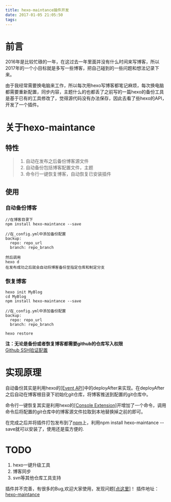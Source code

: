 ```yaml
---
title: hexo-maintance插件开发
date: 2017-01-05 21:05:50
tags:
---
```


# 前言

2016年是比较忙碌的一年，在这过去一年里面并没有什么时间来写博客，所以2017年的一个小目标就是多写一些博客，把自己碰到的一些问题和想法记录下来。

由于我经常需要换电脑来工作，所以每次用hexo写博客都笔记麻烦，每次换电脑都需要重新配置，同步内容，主题什么的也都丢了之前写的一篇hexo的备份工具是基于已有的工具修改了，觉得源代码没有办法保存，因此去看了些hexo的API，开发了一个插件。

# 关于hexo-maintance

## 特性
> 1. 自动在发布之后备份博客源文件
> 2. 自动备份包括博客配置文件，主题
> 3. 命令行一键恢复博客，自动恢复已安装插件

## 使用

### 自动备份博客
```
//在博客目录下
npm install hexo-maintance --save

//在_config.yml中添加备份配置
backup:
  repo: repo_url
  branch: repo_branch

然后调用
hexo d
在发布成功之后就会自动将博客备份至指定仓库和制定分支
```

### 恢复博客

```
hexo init MyBlog
cd MyBlog
npm install hexo-maintance --save

//在_config.yml中添加备份配置
backup:
  repo: repo_url
  branch: repo_branch

hexo restore
```

**注：无论是备份或者恢复博客都需要github的仓库写入权限**  
[Github SSH验证配置](http://www.jianshu.com/p/ddd3122cb351)


# 实现原理

自动备份其实是利用hexo的[[Event API]](https://hexo.io/api/events.html)中的deployAfter来实现。在deployAfter之后自动在博客根目录下初始化git仓库，将博客推送到配置的git仓库中。

命令行一键恢复其实是利用hexo的[[Console Extension]](https://hexo.io/api/console.html)开增加了一个命令，调用命令后将配置的git仓库中的博客源文件拉取到本地替换掉之前的即可。

在完成之后并将插件打包发布到了[npm](https://www.npmjs.com/package/hexo-maintance)上，利用npm install hexo-maintance --save就可以安装了，使用还是蛮方便的.

# TODO
1. hexo一键升级工具
2. 博客同步
3. svn等其他仓库工具支持


插件并不完善，有很多的Bug,欢迎大家使用，发现问题[[点这里]](https://github.com/BoenYang/hexo-maintance/issue)！
插件地址：[hexo-maintance](https://github.com/BoenYang/hexo-maintance)
